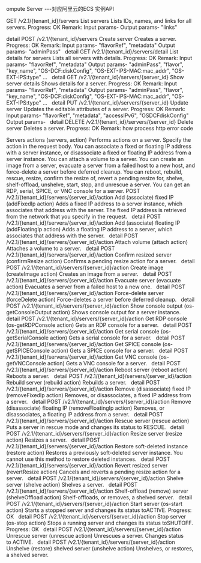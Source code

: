 ompute
Server ---对应阿里云的ECS 实例API

GET
/v2.1/{tenant_id}/servers
List servers
Lists IDs, names, and links for all servers.
Progress: OK
Remark:
Input params- 
Output params- "links"

detail
POST
/v2.1/{tenant_id}/servers
Create server
Creates a server.
Progress: OK
Remark:
Input params- "flavorRef", "metadata"
Output params- "adminPass"
 
detail
GET
/v2.1/{tenant_id}/servers/detail
List details for servers
Lists all servers with details.
Progress: OK
Remark:
Input params- "flavorRef", "metadata"
Output params- "adminPass", "flavor", "key_name", "OS-DCF:diskConfig", "OS-EXT-IPS-MAC:mac_addr", "OS-EXT-IPS:type" ...
 
detail
GET
/v2.1/{tenant_id}/servers/{server_id}
Show server details
Shows details for a server.
Progress: OK
Remark:
Input params- "flavorRef", "metadata"
Output params- "adminPass", "flavor", "key_name", "OS-DCF:diskConfig", "OS-EXT-IPS-MAC:mac_addr", "OS-EXT-IPS:type" ...
 
detail
PUT
/v2.1/{tenant_id}/servers/{server_id}
Update server
Updates the editable attributes of a server.
Progress: OK
Remark:
Input params- "flavorRef", "metadata", "accessIPv6", "OSDCFdiskConfig"
Output params- 
 
detail
DELETE
/v2.1/{tenant_id}/servers/{server_id}
Delete server
Deletes a server.
Progress: OK
Remark:
how process http error code


Servers actions (servers, action)
Performs actions on a server. Specify the action in the request body.
You can associate a fixed or floating IP address with a server instance, or disassociate a fixed or floating IP address from a server instance. You can attach a volume to a server.
You can create an image from a server, evacuate a server from a failed host to a new host, and force-delete a server before deferred cleanup. You can reboot, rebuild, rescue, resize, confirm the resize of, revert a pending resize for, shelve, shelf-offload, unshelve, start, stop, and unrescue a server.
You can get an RDP, serial, SPICE, or VNC console for a server.
POST
/v2.1/{tenant_id}/servers/{server_id}/action
Add (associate) fixed IP (addFixedIp action)
Adds a fixed IP address to a server instance, which associates that address with the server. The fixed IP address is retrieved from the network that you specify in the request.
 
detail
POST
/v2.1/{tenant_id}/servers/{server_id}/action
Add (associate) floating IP (addFloatingIp action)
Adds a floating IP address to a server, which associates that address with the server.
 
detail
POST
/v2.1/{tenant_id}/servers/{server_id}/action
Attach volume (attach action)
Attaches a volume to a server.
 
detail
POST
/v2.1/{tenant_id}/servers/{server_id}/action
Confirm resized server (confirmResize action)
Confirms a pending resize action for a server.
 
detail
POST
/v2.1/{tenant_id}/servers/{server_id}/action
Create image (createImage action)
Creates an image from a server.
 
detail
POST
/v2.1/{tenant_id}/servers/{server_id}/action
Evacuate server (evacuate action)
Evacuates a server from a failed host to a new one.
 
detail
POST
/v2.1/{tenant_id}/servers/{server_id}/action
Force-delete server (forceDelete action)
Force-deletes a server before deferred cleanup.
 
detail
POST
/v2.1/{tenant_id}/servers/{server_id}/action
Show console output (os-getConsoleOutput action)
Shows console output for a server instance.
 
detail
POST
/v2.1/{tenant_id}/servers/{server_id}/action
Get RDP console (os-getRDPConsole action)
Gets an RDP console for a server.
 
detail
POST
/v2.1/{tenant_id}/servers/{server_id}/action
Get serial console (os-getSerialConsole action)
Gets a serial console for a server.
 
detail
POST
/v2.1/{tenant_id}/servers/{server_id}/action
Get SPICE console (os-getSPICEConsole action)
Gets a SPICE console for a server.
 
detail
POST
/v2.1/{tenant_id}/servers/{server_id}/action
Get VNC console (os-getVNCConsole action)
Gets a VNC console for a server.
 
detail
POST
/v2.1/{tenant_id}/servers/{server_id}/action
Reboot server (reboot action)
Reboots a server.
 
detail
POST
/v2.1/{tenant_id}/servers/{server_id}/action
Rebuild server (rebuild action)
Rebuilds a server.
 
detail
POST
/v2.1/{tenant_id}/servers/{server_id}/action
Remove (disassociate) fixed IP (removeFixedIp action)
Removes, or disassociates, a fixed IP address from a server.
 
detail
POST
/v2.1/{tenant_id}/servers/{server_id}/action
Remove (disassociate) floating IP (removeFloatingIp action)
Removes, or disassociates, a floating IP address from a server.
 
detail
POST
/v2.1/{tenant_id}/servers/{server_id}/action
Rescue server (rescue action)
Puts a server in rescue mode and changes its status to RESCUE.
 
detail
POST
/v2.1/{tenant_id}/servers/{server_id}/action
Resize server (resize action)
Resizes a server.
 
detail
POST
/v2.1/{tenant_id}/servers/{server_id}/action
Restore soft-deleted instance (restore action)
Restores a previously soft-deleted server instance. You cannot use this method to restore deleted instances.
 
detail
POST
/v2.1/{tenant_id}/servers/{server_id}/action
Revert resized server (revertResize action)
Cancels and reverts a pending resize action for a server.
 
detail
POST
/v2.1/{tenant_id}/servers/{server_id}/action
Shelve server (shelve action)
Shelves a server.
 
detail
POST
/v2.1/{tenant_id}/servers/{server_id}/action
Shelf-offload (remove) server (shelveOffload action)
Shelf-offloads, or removes, a shelved server.
 
detail
POST
/v2.1/{tenant_id}/servers/{server_id}/action
Start server (os-start action)
Starts a stopped server and changes its status toACTIVE.
Progress: OK
 
detail
POST
/v2.1/{tenant_id}/servers/{server_id}/action
Stop server (os-stop action)
Stops a running server and changes its status toSHUTOFF.
Progress: OK
 
detail
POST
/v2.1/{tenant_id}/servers/{server_id}/action
Unrescue server (unrescue action)
Unrescues a server. Changes status to ACTIVE.
 
detail
POST
/v2.1/{tenant_id}/servers/{server_id}/action
Unshelve (restore) shelved server (unshelve action)
Unshelves, or restores, a shelved server.


